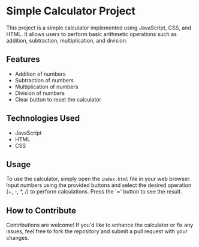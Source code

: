 # Simple Calculator Project

This project is a simple calculator implemented using JavaScript, CSS, and HTML. It allows users to perform basic arithmetic operations such as addition, subtraction, multiplication, and division.

## Features

- Addition of numbers
- Subtraction of numbers
- Multiplication of numbers
- Division of numbers
- Clear button to reset the calculator

## Technologies Used

- JavaScript
- HTML
- CSS

## Usage

To use the calculator, simply open the `index.html` file in your web browser. Input numbers using the provided buttons and select the desired operation (+, -, *, /) to perform calculations. Press the '=' button to see the result.

## How to Contribute

Contributions are welcome! If you'd like to enhance the calculator or fix any issues, feel free to fork the repository and submit a pull request with your changes.
